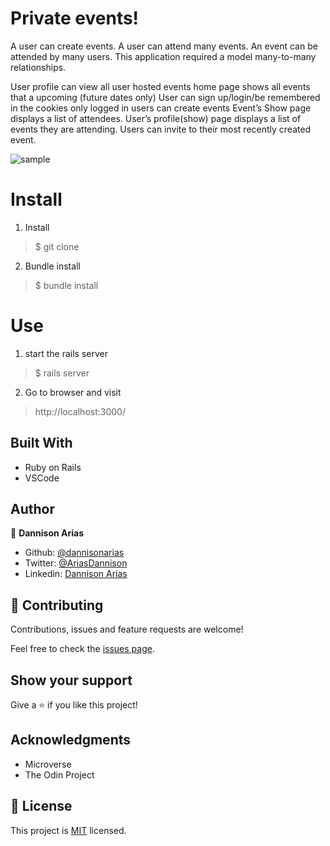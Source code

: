 # Private events!
A user can create events. A user can attend many events. An event can be attended by many users. This application required a model many-to-many relationships.

User profile can view all user hosted events
home page shows all events that a upcoming (future dates only)
User can sign up/login/be remembered in the cookies
only logged in users can create events
Event’s Show page displays a list of attendees.
User’s profile(show) page displays a list of events they are attending.
Users can invite to their most recently created event.

![sample](screenshot/ss.jpg)

# Install
1. Install 

> $ git clone <respositoryURL>

2. Bundle install

> $ bundle install

# Use

1. start the rails server

> $ rails server

2. Go to browser and visit 

> http://localhost:3000/

## Built With

- Ruby on Rails
- VSCode

## Author

👤 **Dannison Arias**

- Github: [@dannisonarias](https://github.com/dannisonarias)
- Twitter: [@AriasDannison](https://twitter.com/AriasDannison)
- Linkedin: [Dannison Arias](https://www.linkedin.com/in/dannison-arias-777919190/)

## 🤝 Contributing

Contributions, issues and feature requests are welcome!

Feel free to check the [issues page](issues/).

## Show your support

Give a ⭐️ if you like this project!

## Acknowledgments

- Microverse
- The Odin Project

## 📝 License

This project is [MIT](./license.md) licensed.
